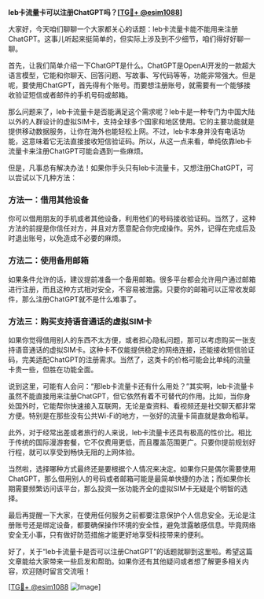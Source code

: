 **leb卡流量卡可以注册ChatGPT吗？[[TG💪+ @esim1088](https://t.me/s/esim1088)]**

大家好，今天咱们聊聊一个大家都关心的话题：leb卡流量卡能不能用来注册ChatGPT。这事儿听起来挺简单的，但实际上涉及到不少细节，咱们得好好聊一聊。

首先，让我们简单介绍一下ChatGPT是什么。ChatGPT是OpenAI开发的一款超大语言模型，它能和你聊天、回答问题、写故事、写代码等等，功能非常强大。但是呢，要使用ChatGPT，首先得有个账号。而要想注册账号，就需要有一个能够接收验证短信或者邮件的手机号码或邮箱。

那么问题来了，leb卡流量卡是否能满足这个需求呢？leb卡是一种专门为中国大陆以外的人群设计的虚拟SIM卡，支持全球多个国家和地区使用。它的主要功能就是提供移动数据服务，让你在海外也能轻松上网。不过，leb卡本身并没有电话功能，这意味着它无法直接接收短信验证码。所以，从这一点来看，单纯依靠leb卡流量卡来注册ChatGPT可能会遇到一些麻烦。

但是，凡事总有解决办法！如果你手头只有leb卡流量卡，又想注册ChatGPT，可以尝试以下几种方法：

### 方法一：借用其他设备

你可以借用朋友的手机或者其他设备，利用他们的号码接收验证码。当然了，这种方法的前提是你信任对方，并且对方愿意配合你完成操作。另外，记得在完成后及时退出账号，以免造成不必要的麻烦。

### 方法二：使用备用邮箱

如果条件允许的话，建议提前准备一个备用邮箱。很多平台都会允许用户通过邮箱进行注册，而且这种方式相对安全，不容易被泄露。只要你的邮箱可以正常收发邮件，那么注册ChatGPT就不是什么难事了。

### 方法三：购买支持语音通话的虚拟SIM卡

如果你觉得借用别人的东西不太方便，或者担心隐私问题，那可以考虑购买一张支持语音通话的虚拟SIM卡。这种卡不仅能提供稳定的网络连接，还能接收短信验证码，完美适配ChatGPT的注册需求。当然了，这类卡的价格可能会比单纯的流量卡贵一些，但胜在功能全面。

说到这里，可能有人会问：“那leb卡流量卡还有什么用处？”其实啊，leb卡流量卡虽然不能直接用来注册ChatGPT，但它依然有着不可替代的作用。比如，当你身处国外时，它能帮你快速接入互联网，无论是查资料、看视频还是社交聊天都非常方便。特别是在那些没有公共Wi-Fi的地方，一张好的流量卡简直就是救命稻草。

此外，对于经常出差或者旅行的人来说，leb卡流量卡还具有极高的性价比。相比于传统的国际漫游套餐，它不仅费用更低，而且覆盖范围更广。只要你提前规划好行程，就可以享受到畅快无阻的上网体验。

当然啦，选择哪种方式最终还是要根据个人情况来决定。如果你只是偶尔需要使用ChatGPT，那么借用别人的号码或者邮箱可能是最简单快捷的办法；而如果你长期需要频繁访问该平台，那么投资一张功能齐全的虚拟SIM卡无疑是个明智的选择。

最后再提醒一下大家，在使用任何服务之前都要注意保护个人信息安全。无论是注册账号还是绑定设备，都要确保操作环境的安全性，避免泄露敏感信息。毕竟网络安全无小事，只有做好防范措施才能更好地享受科技带来的便利。

好了，关于“leb卡流量卡是否可以注册ChatGPT”的话题就聊到这里啦。希望这篇文章能给大家带来一些启发和帮助。如果你还有其他疑问或者想了解更多相关内容，欢迎随时留言交流哦！

[[TG💪+ @esim1088](https://t.me/s/esim1088) ![Image](https://i.postimg.cc/4NQfJmqS/Snipaste-2025-05-13-00-14-12.png)]